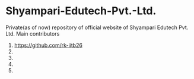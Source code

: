 # Shyampari-Edutech-Pvt.-Ltd.
Private(as of now) repository of official website of Shyampari Edutech Pvt. Ltd. 
Main contributors
  1) https://github.com/rk-iitb26
  2) 
  3) 
  4) 
  5) 
